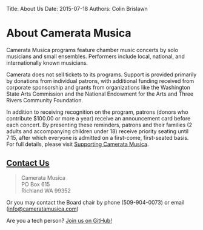 Title: About Us
Date: 2015-07-18
Authors: Colin Brislawn

# About Camerata Musica

Camerata Musica programs feature chamber music concerts by solo musicians and small ensembles. Performers include local, national, and internationally known musicians.

Camerata does not sell tickets to its programs. Support is provided primarily by donations from individual patrons, with additional funding received from corporate sponsorship and grants from organizations like the Washington State Arts Commission and the National Endowment for the Arts and Three Rivers Community Foundation.

In addition to receiving recognition on the program, patrons (donors who contribute $100.00 or more a year) receive an announcement card before each concert. By presenting these reminders, patrons and their families (2 adults and accompanying children under 18) receive priority seating until 7:15, after which everyone is admitted on a first-come, first-seated basis. For full details, please visit [Supporting Camerata Musica]({filename}/pages/Supporting.md).

## <a name="contact" /> [Contact Us](#contact)

> Camerata Musica <br/>
> PO Box 615 <br/>
> Richland WA 99352

Or you may contact the Board chair by phone (509-904-0073) or email ([info@cameratamusica.com](mailto:info@cameratamusica.com))

Are you a tech person? [Join us on GitHub!](https://github.com/CamerataMusica/)

<!-- Remove for now
If you would like to receive email notification of our concerts, please sign up below. <br>
Please note, Camerata may on occasion send out information about other concerts in the Tri-Cities.

<strong>Want to receive concert announcements by email?</strong>

<a href="http://eepurl.com/cD1Zvv" class="button" style="border: 1px solid rgb(91, 91, 91); color: rgb(91, 91, 91); display: inline-block; padding: 8px 10px; text-shadow: none; border-radius: 10px; background-color: rgb(232, 232, 232);">Sign Up Now!</a>

-->
